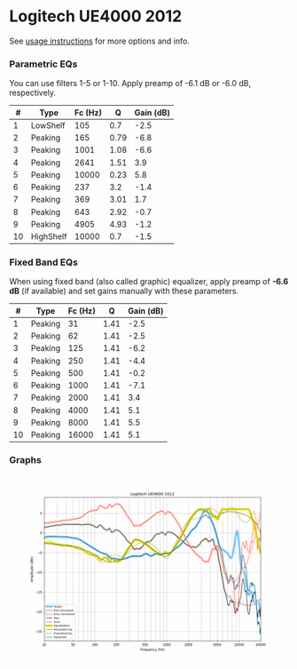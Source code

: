 # Logitech UE4000 2012
See [usage instructions](https://github.com/jaakkopasanen/AutoEq#usage) for more options and info.

### Parametric EQs
You can use filters 1-5 or 1-10. Apply preamp of -6.1 dB or -6.0 dB, respectively.

|   # | Type      |   Fc (Hz) |    Q |   Gain (dB) |
|-----|-----------|-----------|------|-------------|
|   1 | LowShelf  |       105 | 0.7  |        -2.5 |
|   2 | Peaking   |       165 | 0.79 |        -6.8 |
|   3 | Peaking   |      1001 | 1.08 |        -6.6 |
|   4 | Peaking   |      2641 | 1.51 |         3.9 |
|   5 | Peaking   |     10000 | 0.23 |         5.8 |
|   6 | Peaking   |       237 | 3.2  |        -1.4 |
|   7 | Peaking   |       369 | 3.01 |         1.7 |
|   8 | Peaking   |       643 | 2.92 |        -0.7 |
|   9 | Peaking   |      4905 | 4.93 |        -1.2 |
|  10 | HighShelf |     10000 | 0.7  |        -1.5 |

### Fixed Band EQs
When using fixed band (also called graphic) equalizer, apply preamp of **-6.6 dB** (if available) and set gains manually with these parameters.

|   # | Type    |   Fc (Hz) |    Q |   Gain (dB) |
|-----|---------|-----------|------|-------------|
|   1 | Peaking |        31 | 1.41 |        -2.5 |
|   2 | Peaking |        62 | 1.41 |        -2.5 |
|   3 | Peaking |       125 | 1.41 |        -6.2 |
|   4 | Peaking |       250 | 1.41 |        -4.4 |
|   5 | Peaking |       500 | 1.41 |        -0.2 |
|   6 | Peaking |      1000 | 1.41 |        -7.1 |
|   7 | Peaking |      2000 | 1.41 |         3.4 |
|   8 | Peaking |      4000 | 1.41 |         5.1 |
|   9 | Peaking |      8000 | 1.41 |         5.5 |
|  10 | Peaking |     16000 | 1.41 |         5.1 |

### Graphs
![](./Logitech%20UE4000%202012.png)
